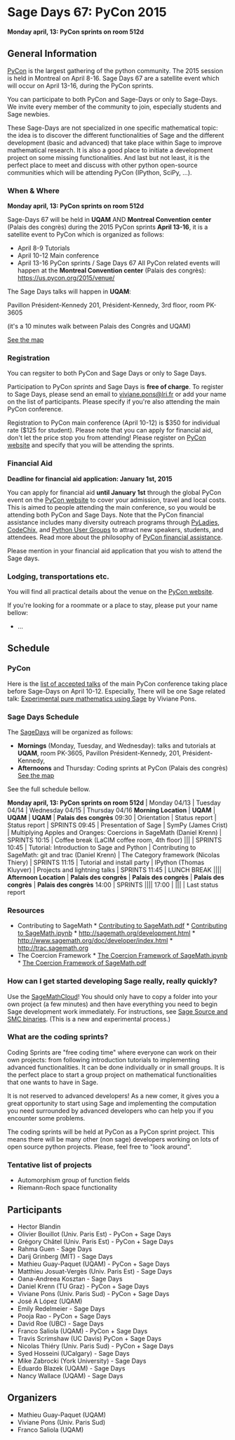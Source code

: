 

# Sage Days 67: PyCon 2015

**Monday april, 13: PyCon sprints on room 512d** 


## General Information

<a class="https" href="https://us.pycon.org/2015">PyCon</a> is the largest gathering of the python community. The 2015 session is held in Montreal on April 8-16. Sage Days 67 are a satellite event which will occur on April 13-16, during the PyCon sprints. 

You can participate to both PyCon and Sage-Days or only to Sage-Days. We invite every member of the community to join, especially students and Sage newbies.  

These Sage-Days are not specialized in one specific mathematical topic: the idea is to discover the different functionalities of Sage and the different development (basic and advanced) that take place within Sage to improve mathematical research. It is also a good place to initiate a development project on some missing functionalities. And last but not least, it is the perfect place to meet and discuss with other python open-source communities which will be attending PyCon (IPython, SciPy, ...). 


### When & Where

**Monday april, 13: PyCon sprints on room 512d** 

Sage-Days 67 will be held in **UQAM** AND **Montreal Convention center** (Palais des congrès)  during the 2015 PyCon sprints **April 13-16**, it is a satellite event to PyCon which is organized as follows: 

* April 8-9 Tutorials 
* April 10-12 Main conference 
* April 13-16 PyCon sprints / Sage Days 67 
All PyCon related events will happen at the **Montreal Convention center** (Palais des congrès): <a class="https" href="https://us.pycon.org/2015/venue/">https://us.pycon.org/2015/venue/</a> 

The Sage Days talks will happen in **UQAM**: 

Pavillon Président-Kennedy 201, Président-Kennedy, 3rd floor, room PK-3605 

(it's a 10 minutes walk between Palais des Congrès and UQAM) 

<a class="https" href="https://www.google.com/maps/d/edit?mid=zBPmD3dTXYo8.kd1jMhRdZIPs">See the map</a> 


### Registration

You can regsiter to both PyCon and Sage Days or only to Sage Days. 

Participation to PyCon _sprints_ and Sage Days is **free of charge**. To register to Sage Days, please send an email to <a href="mailto:viviane.pons@lri.fr">viviane.pons@lri.fr</a> or add your name on the list of participants. Please specify if you're also attending the main PyCon conference.  

Registration to PyCon main conference (April 10-12) is &#36;350 for individual rate (&#36;125 for student). Please note that you can apply for financial aid, don't let the price stop you from attending! Please register on <a class="https" href="https://us.pycon.org/2015/">PyCon website</a> and specify that you will be attending the sprints.  


### Financial Aid

**Deadline for financial aid application: January 1st, 2015** 

You can apply for financial aid **until January 1st** through the global PyCon event on the <a class="https" href="https://us.pycon.org/2015/">PyCon website</a> to cover your admission, travel and local costs. This is aimed to people attending the main conference, so you would be attending both PyCon and Sage Days. Note that the PyCon financial assistance includes many diversity outreach programs through <a class="http" href="http://www.pyladies.com/">PyLadies</a>, <a class="http" href="http://www.codechix.org/">CodeChix</a>, and <a class="http" href="http://wiki.python.org/moin/LocalUserGroups">Python User Groups</a> to attract new speakers, students, and attendees. Read more about the philosophy of <a class="https" href="https://us.pycon.org/2014/assistance/">PyCon financial assistance</a>. 

Please mention in your financial aid application that you wish to attend the Sage days. 


### Lodging, transportations etc.

You will find all practical details about the venue on the <a class="https" href="https://us.pycon.org/2015/">PyCon website</a>.  

If you're looking for a roommate or a place to stay, please put your name bellow: 

* ... 

## Schedule


### PyCon

Here is  the <a class="https" href="https://us.pycon.org/2015/schedule/talks/list/">list of accepted talks</a> of the main PyCon conference taking place before Sage-Days on April 10-12. Especially, There will be one Sage related talk: <a class="https" href="https://us.pycon.org/2015/schedule/presentation/354/">Experimental pure mathematics using Sage</a> by Viviane Pons.  


### Sage Days Schedule

The <a href="/SageDays">SageDays</a> will be organized as follows:  

* **Mornings** (Monday, Tuesday, and Wednesday): talks and tutorials at **UQAM**, room PK-3605, Pavillon Président-Kennedy, 201, Président-Kennedy, 
* **Afternoons** and Thursday: Coding sprints at PyCon (Palais des congrès) 
<a class="https" href="https://www.google.com/maps/d/edit?mid=zBPmD3dTXYo8.kd1jMhRdZIPs">See the map</a> 

See the full schedule bellow. 

**Monday april, 13: PyCon sprints on room 512d** 
   |  Monday 04/13  |  Tuesday 04/14  |  Wednesday 04/15  |  Thursday 04/16 
 **Morning Location**  |  **UQAM**  |  **UQAM**  |  **UQAM**  |  **Palais des congrès** 
 09:30  |  Orientation  |  Status report  |  Status report  |  SPRINTS 
 09:45  |  Presentation of Sage  |  SymPy (James Crist)  |  Multiplying Apples and Oranges: Coercions in SageMath (Daniel Krenn)  |  SPRINTS 
 10:15  |  Coffee break (LaCIM coffee room, 4th floor) ||| |  SPRINTS 
 10:45  |  Tutorial: Introduction to Sage and Python  |  Contributing to SageMath: git and trac (Daniel Krenn)  |  The Category framework (Nicolas Thiery)  |  SPRINTS 
 11:15  |  Tutorial and install party  |  IPython (Thomas Kluyver)  |  Projects and lightning talks  |  SPRINTS 
 11:45  |  LUNCH BREAK ||||
 **Afternoon Location**  |  **Palais des congrès**  |  **Palais des congrès**  |  **Palais des congrès**  |  **Palais des congrès** 
 14:00  |  SPRINTS ||||
 17:00  |  ||| |  Last status report 


### Resources

* Contributing to SageMath 
      * <a href="days67/Contributing to SageMath.pdf">Contributing to SageMath.pdf</a> 
      * <a href="days67/Contributing to SageMath.ipynb">Contributing to SageMath.ipynb</a> 
      * <a class="http" href="http://sagemath.org/development.html">http://sagemath.org/development.html</a> 
      * <a class="http" href="http://www.sagemath.org/doc/developer/index.html">http://www.sagemath.org/doc/developer/index.html</a> 
      * <a class="http" href="http://trac.sagemath.org">http://trac.sagemath.org</a> 
* The Coercion Framework 
      * <a href="days67/The Coercion Framework of SageMath.ipynb">The Coercion Framework of SageMath.ipynb</a> 
      * <a href="days67/The Coercion Framework of SageMath.pdf">The Coercion Framework of SageMath.pdf</a> 

### How can I get started developing Sage really, really quickly?

Use the <a class="http" href="http://cloud.sagemath.com">SageMathCloud</a>! You should only have to copy a folder into your own project (a few minutes) and then have everything you need to begin Sage development work immediately. For instructions, see <a class="https" href="https://cloud.sagemath.com/projects/53b77207-8614-4086-a032-432af4b4cdbd/files/sage-dev-images">Sage Source and SMC binaries</a>. (This is a new and experimental process.) 


### What are the coding sprints?

Coding Sprints are "free coding time" where everyone can work on their own projects: from following introduction tutorials to implementing advanced functionalities. It can be done individually or in small groups. It is the perfect place to start a group project on mathematical functionalities that one wants to have in Sage. 

It is not reserved to advanced developers! As a new comer, it gives you a great opportunity to start using Sage and implementing the computation you need surrounded by advanced developers who can help you if you encounter some problems.  

The coding sprints will be held at PyCon as a PyCon sprint project. This means there will be many other (non sage) developers working on lots of open source python projects. Please, feel free to "look around".  


### Tentative list of projects

* Automorphism group of function fields 
* Riemann-Roch space functionality 

## Participants

* Hector Blandin  
* Olivier Bouillot (Univ. Paris Est) - PyCon + Sage Days 
* Grégory Châtel (Univ. Paris Est) - PyCon + Sage Days 
* Rahma Guen - Sage Days 
* Darij Grinberg (MIT) - Sage Days 
* Mathieu Guay-Paquet (UQAM) - PyCon + Sage Days 
* Matthieu Josuat-Vergès (Univ. Paris Est) - Sage Days 
* Oana-Andreea Kosztan - Sage Days 
* Daniel Krenn (TU Graz) - PyCon + Sage Days 
* Viviane Pons (Univ. Paris Sud) - PyCon + Sage Days 
* José A López (UQAM)  
* Emily Redelmeier - Sage Days 
* Pooja Rao - PyCon + Sage Days 
* David Roe (UBC) - Sage Days 
* Franco Saliola (UQAM) - PyCon + Sage Days 
* Travis Scrimshaw (UC Davis) PyCon + Sage Days 
* Nicolas Thiéry (Univ. Paris Sud) - PyCon + Sage Days 
* Syed Hosseini (UCalgary) - Sage Days 
* Mike Zabrocki (York University) - Sage Days 
* Eduardo Blazek (UQAM) - Sage Days 
* Nancy Wallace (UQAM) - Sage Days 

## Organizers

* Mathieu Guay-Paquet (UQAM) 
* Viviane Pons (Univ. Paris Sud)  
* Franco Saliola (UQAM) 